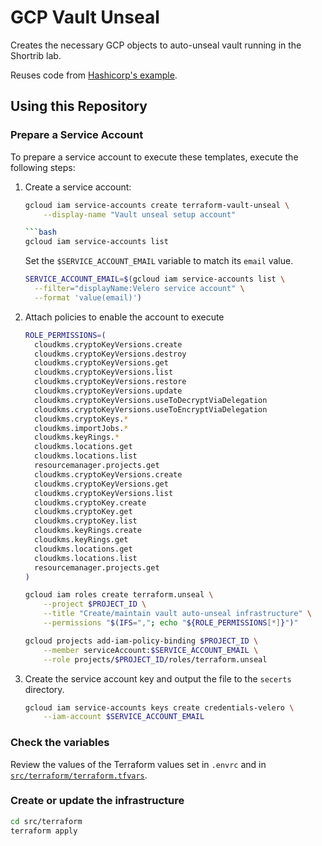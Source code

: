 # GCP Vault Unseal

Creates the necessary GCP objects to auto-unseal vault running
in the Shortrib lab.

Reuses code from [Hashicorp's example](https://github.com/hashicorp/vault-guides/tree/master/operations/gcp-kms-unseal).

## Using this Repository

### Prepare a Service Account

To prepare a service account to execute these templates, execute the following steps:

1. Create a service account:

    ```bash
    gcloud iam service-accounts create terraform-vault-unseal \
        --display-name "Vault unseal setup account"

    ```bash
    gcloud iam service-accounts list
    ```

    Set the `$SERVICE_ACCOUNT_EMAIL` variable to match its `email` value.

    ```bash
    SERVICE_ACCOUNT_EMAIL=$(gcloud iam service-accounts list \
      --filter="displayName:Velero service account" \
      --format 'value(email)')
    ```

3. Attach policies to enable the account to execute

    ```bash
    ROLE_PERMISSIONS=(
      cloudkms.cryptoKeyVersions.create
      cloudkms.cryptoKeyVersions.destroy
      cloudkms.cryptoKeyVersions.get
      cloudkms.cryptoKeyVersions.list
      cloudkms.cryptoKeyVersions.restore
      cloudkms.cryptoKeyVersions.update
      cloudkms.cryptoKeyVersions.useToDecryptViaDelegation
      cloudkms.cryptoKeyVersions.useToEncryptViaDelegation
      cloudkms.cryptoKeys.*
      cloudkms.importJobs.*
      cloudkms.keyRings.*
      cloudkms.locations.get
      cloudkms.locations.list
      resourcemanager.projects.get
      cloudkms.cryptoKeyVersions.create
      cloudkms.cryptoKeyVersions.get
      cloudkms.cryptoKeyVersions.list
      cloudkms.cryptoKey.create
      cloudkms.cryptoKey.get
      cloudkms.cryptoKey.list
      cloudkms.keyRings.create
      cloudkms.keyRings.get
      cloudkms.locations.get
      cloudkms.locations.list
      resourcemanager.projects.get
    )

    gcloud iam roles create terraform.unseal \
        --project $PROJECT_ID \
        --title "Create/maintain vault auto-unseal infrastructure" \
        --permissions "$(IFS=","; echo "${ROLE_PERMISSIONS[*]}")"

    gcloud projects add-iam-policy-binding $PROJECT_ID \
        --member serviceAccount:$SERVICE_ACCOUNT_EMAIL \
        --role projects/$PROJECT_ID/roles/terraform.unseal
    ```

4. Create the service account key and output the file to the `secerts` directory. 

    ```bash
    gcloud iam service-accounts keys create credentials-velero \
        --iam-account $SERVICE_ACCOUNT_EMAIL
    ```


### Check the variables

Review the values of the Terraform values set in `.envrc` and in [`src/terraform/terraform.tfvars`](src/terraform/terraform.tfvars).

### Create or update the infrastructure

```bash
cd src/terraform
terraform apply
```
